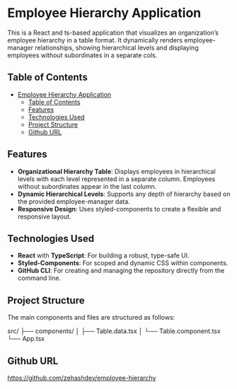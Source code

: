 # Employee Hierarchy Application

This is a React and ts-based application that visualizes an organization’s employee hierarchy in a table format. It dynamically renders employee-manager relationships, showing hierarchical levels and displaying employees without subordinates in a separate cols.

## Table of Contents

- [Employee Hierarchy Application](#employee-hierarchy-application)
  - [Table of Contents](#table-of-contents)
  - [Features](#features)
  - [Technologies Used](#technologies-used)
  - [Project Structure](#project-structure)
  - [Github URL](#github-url)

## Features

- **Organizational Hierarchy Table**: Displays employees in hierarchical levels with each level represented in a separate column. Employees without subordinates appear in the last column.
- **Dynamic Hierarchical Levels**: Supports any depth of hierarchy based on the provided employee-manager data.
- **Responsive Design**: Uses styled-components to create a flexible and responsive layout.

## Technologies Used

- **React** with **TypeScript**: For building a robust, type-safe UI.
- **Styled-Components**: For scoped and dynamic CSS within components.
- **GitHub CLI**: For creating and managing the repository directly from the command line.

## Project Structure

The main components and files are structured as follows:

src/
├── components/
│   ├── Table.data.tsx
│   └── Table.component.tsx
└── App.tsx

## Github URL

https://github.com/zehashdev/employee-hierarchy
